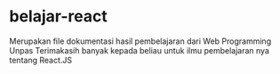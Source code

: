 # belajar-react

Merupakan file dokumentasi hasil pembelajaran dari Web Programming Unpas
Terimakasih banyak kepada beliau untuk ilmu pembelajaran nya tentang React.JS
